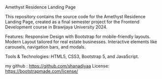 Amethyst Residence Landing Page

This repository contains the source code for the Amethyst Residence Landing Page, created as a final semester project for the Frontend Development course in Brawijaya University 2024.

Features:
Responsive Design with Bootstrap for mobile-friendly layouts.
Modern Layout tailored for real estate businesses.
Interactive elements like carousels, navigation bars, and modals.

Tools & Technologies:
HTML5, CSS3, Bootstrap 5, and JavaScript.

my github : https://github.com/shanadiyaa
License: https://bootstrapmade.com/license/
